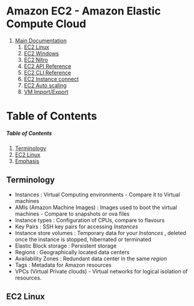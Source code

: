 # Amazon EC2 - Amazon Elastic Compute Cloud 

1. [Main Documentation](https://docs.aws.amazon.com/ec2)
   1. [EC2 Linux](https://docs.aws.amazon.com/AWSEC2/latest/UserGuide/concepts.html)
   2. [EC2 Windows](https://docs.aws.amazon.com/AWSEC2/latest/WindowsGuide/concepts.html)
   3. [EC2 Nitro](https://docs.aws.amazon.com/enclaves/latest/user/nitro-enclave.html)
   4. [EC2 API Reference](https://docs.aws.amazon.com/AWSEC2/latest/APIReference/Welcome.html)
   5. [EC2 CLI Reference](https://docs.aws.amazon.com/cli/latest/reference/ec2/)
   6. [EC2 Instance connect](https://docs.aws.amazon.com/ec2-instance-connect/latest/APIReference/Welcome.html)
   7. [EC2 Auto scaling](https://docs.aws.amazon.com/autoscaling/ec2/userguide/what-is-amazon-ec2-auto-scaling.html)
   8. [VM Import/Export](https://docs.aws.amazon.com/vm-import/latest/userguide/what-is-vmimport.html)


# Table of Contents 
##### Table of Contents  
1. [Terminology](#terminology)
2. [EC2 Linux](#ec2_linux)  
3. [Emphasis](#emphasis)

<a name="terminology"/>

## Terminology
 
- Instances : Virtual Computing environments - Compare it to Virtual machines
- AMIs (Amazon Machine Images) : Images used to boot the virtual machines - Compare to snapshots or ova files
- Instance types : Configuration of CPUs, compare to flavours
- Key Pairs : SSH key pairs for accessing _Instances_ 
- Instance store volumes : Temporary data for your _Instances_ , deleted once the instance is stopped, hibernated or terminated
- Elastic Block storage : Persistent storage 
- Regions : Geographically located data centers
- Availability Zones : Redundant data center in the same _region_
- Tags : Metadata for Amazon resources
- VPCs (Virtual Private clouds)  - Virtual networks for logical isolation of resources.

<a name="ec2_linux"/>

## EC2 Linux

